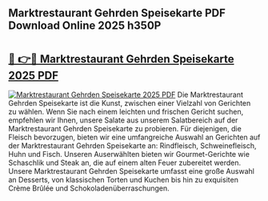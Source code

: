 ## Marktrestaurant Gehrden Speisekarte PDF Download Online 2025 h350P

# <h2><a href="http://gcaij6n.nevu.top/?p=Marktrestaurant+Gehrden+Speisekarte">🔗 👉🔴 Marktrestaurant Gehrden Speisekarte 2025 PDF</a></h2>

[![Marktrestaurant Gehrden Speisekarte 2025 PDF](https://i.imgur.com/dBaPXMq.png)](http://gcaij6n.nevu.top/?p=Marktrestaurant+Gehrden+Speisekarte)
Die Marktrestaurant Gehrden Speisekarte ist die Kunst, zwischen einer Vielzahl von Gerichten zu wählen. Wenn Sie nach einem leichten und frischen Gericht suchen, empfehlen wir Ihnen, unsere Salate aus unserem Salatbereich auf der Marktrestaurant Gehrden Speisekarte zu probieren. Für diejenigen, die Fleisch bevorzugen, bieten wir eine umfangreiche Auswahl an Gerichten auf der Marktrestaurant Gehrden Speisekarte an: Rindfleisch, Schweinefleisch, Huhn und Fisch. Unseren Auserwählten bieten wir Gourmet-Gerichte wie Schaschlik und Steak an, die auf einem alten Feuer zubereitet werden. Unsere Marktrestaurant Gehrden Speisekarte umfasst eine große Auswahl an Desserts, von klassischen Torten und Kuchen bis hin zu exquisiten Crème Brûlée und Schokoladenüberraschungen.
